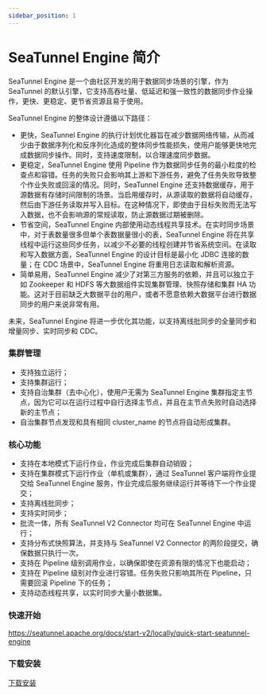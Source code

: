 ```yaml
---
sidebar_position: 1
---
```


# SeaTunnel Engine 简介

SeaTunnel Engine 是一个由社区开发的用于数据同步场景的引擎，作为 SeaTunnel 的默认引擎，它支持高吞吐量、低延迟和强一致性的数据同步作业操作，更快、更稳定、更节省资源且易于使用。

SeaTunnel Engine 的整体设计遵循以下路径：

- 更快，SeaTunnel Engine 的执行计划优化器旨在减少数据网络传输，从而减少由于数据序列化和反序列化造成的整体同步性能损失，使用户能够更快地完成数据同步操作。同时，支持速度限制，以合理速度同步数据。
- 更稳定，SeaTunnel Engine 使用 Pipeline 作为数据同步任务的最小粒度的检查点和容错。任务的失败只会影响其上游和下游任务，避免了任务失败导致整个作业失败或回滚的情况。同时，SeaTunnel Engine 还支持数据缓存，用于源数据有存储时间限制的场景。当启用缓存时，从源读取的数据将自动缓存，然后由下游任务读取并写入目标。在这种情况下，即使由于目标失败而无法写入数据，也不会影响源的常规读取，防止源数据过期被删除。
- 节省空间，SeaTunnel Engine 内部使用动态线程共享技术。在实时同步场景中，对于表数量很多但单个表数据量很小的表，SeaTunnel Engine 将在共享线程中运行这些同步任务，以减少不必要的线程创建并节省系统空间。在读取和写入数据方面，SeaTunnel Engine 的设计目标是最小化 JDBC 连接的数量；在 CDC 场景中，SeaTunnel Engine 将重用日志读取和解析资源。
- 简单易用，SeaTunnel Engine 减少了对第三方服务的依赖，并且可以独立于如 Zookeeper 和 HDFS 等大数据组件实现集群管理、快照存储和集群 HA 功能。这对于目前缺乏大数据平台的用户，或者不愿意依赖大数据平台进行数据同步的用户来说非常有用。

未来，SeaTunnel Engine 将进一步优化其功能，以支持离线批同步的全量同步和增量同步、实时同步和 CDC。

### 集群管理

- 支持独立运行；
- 支持集群运行；
- 支持自治集群（去中心化），使用户无需为 SeaTunnel Engine 集群指定主节点，因为它可以在运行过程中自行选择主节点，并且在主节点失败时自动选择新的主节点；
- 自治集群节点发现和具有相同 cluster_name 的节点将自动形成集群。

### 核心功能

- 支持在本地模式下运行作业，作业完成后集群自动销毁；
- 支持在集群模式下运行作业（单机或集群），通过 SeaTunnel 客户端将作业提交给 SeaTunnel Engine 服务，作业完成后服务继续运行并等待下一个作业提交；
- 支持离线批同步；
- 支持实时同步；
- 批流一体，所有 SeaTunnel V2 Connector 均可在 SeaTunnel Engine 中运行；
- 支持分布式快照算法，并支持与 SeaTunnel V2 Connector 的两阶段提交，确保数据只执行一次。
- 支持在 Pipeline 级别调用作业，以确保即使在资源有限的情况下也能启动；
- 支持在 Pipeline 级别对作业进行容错。任务失败只影响其所在 Pipeline，只需要回滚 Pipeline 下的任务；
- 支持动态线程共享，以实时同步大量小数据集。

### 快速开始

https://seatunnel.apache.org/docs/start-v2/locally/quick-start-seatunnel-engine

### 下载安装

[下载安装](download-seatunnel.md)
